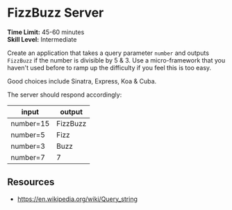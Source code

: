 # FizzBuzz Server
__Time Limit:__ 45-60 minutes  
__Skill Level:__ Intermediate  

Create an application that takes a query parameter `number` and outputs `FizzBuzz` if the number is divisible by 5 & 3. Use a micro-framework that you haven't used before to ramp up the difficulty if you feel this is too easy.

Good choices include Sinatra, Express, Koa & Cuba.

The server should respond accordingly:

input    |output   |
---------|---------|
number=15|FizzBuzz |
number=5 |Fizz     |
number=3 |Buzz     |
number=7 |7        |

## Resources
 - https://en.wikipedia.org/wiki/Query_string
